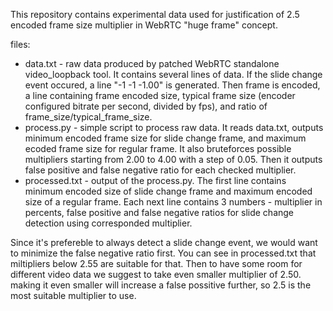 This repository contains experimental data used for justification of 2.5 encoded frame size multiplier in WebRTC "huge frame" concept.

files:
* data.txt - raw data produced by patched WebRTC standalone video_loopback tool. It contains several lines of data. If the slide change event occured, a line "-1 -1 -1.00" is generated. Then frame is encoded, a line containing frame encoded size, typical frame size (encoder configured bitrate per second, divided by fps), and ratio of frame_size/typical_frame_size.
* process.py - simple script to process raw data. It reads data.txt, outputs minimum encoded frame size for slide change frame, and maximum ecoded frame size for regular frame. It also bruteforces possible multipliers starting from 2.00 to 4.00 with a step of 0.05. Then it outputs false positive and false negative ratio for each checked multiplier.
* processed.txt - output of the process.py. The first line contains minimum encoded size of slide change frame and maximum encoded size of a regular frame. Each next line contains 3 numbers - multiplier in percents, false positive and false negative ratios for slide change detection using corresponded multiplier.

Since it's prefereble to always detect a slide change event, we would want to minimize the false negative ratio first. You can see in processed.txt that miltipliers below 2.55 are suitable for that. Then to have some room for different video data we suggest to take even smaller multiplier of 2.50. making it even smaller will increase a false possitive further, so 2.5 is the most suitable multiplier to use.
